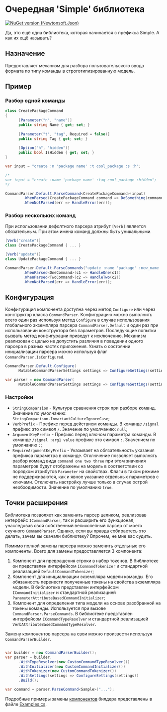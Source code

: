 # Очередная  'Simple' библиотека

[![NuGet version (Newtonsoft.Json)](https://img.shields.io/nuget/v/SimpleCommandParser.svg?style=flat-square)](https://www.nuget.org/packages/SimpleCommandParser/)

Да, это ещё одна библиотека, которая начинается с префикса Simple. А как их ещё называть?

## Назначение
Предоставляет механизм для разбора пользовательского ввода формата по типу команды в строготипизированную модель.

## Пример

### Разбор одной команды

```C#
class CreatePackageCommand
{ 
      [Parameter("n", "name")]
      public string Name { get; set; }
      
      [Parameter("t", "tag", Required = false)]
      public string Tag { get; set; }
      
      [Option("h", "hidden")]
      public bool IsHidden { get; set; }
}

var input = "create :n 'package name' :t cool_package :s :h"; 

/*
var input = "create :name 'package name' :tag cool_package :hidden";
*/

CommandParser.Default.ParseCommand<CreatePackageCommand>(input)
        .WhenParsed(CreatePackageCommand command => DoSomething(command))
        .WhenNotParsed(err => HandleError(err));
```

### Разбор нескольких команд

При использовании дефолтного парсера атрибут `[Verb]` является обязательным. При этом имена команд должны быть уникальными.

```C#
[Verb("create")]
class CreatePackageCommand { ... }

[Verb("update")]
class UpdatePackageCommand { ... }

CommandParser.Default.ParseCommands("update :name 'package' :new_name 'new package'", new [] { typeof(CreatePackageCommand), typeof(UpdatePackageCommand) })
        .WhenParsed<OneCommand>(c1 => HandleOne(c1))
        .WhenParsed<TwoCommand>(c2 => HandleTwo(c2))
        .WhenNotParsed(err => HandleError(err));
```

## Конфигурация

Конфигурация компонента доступна через метод `Configure` или через конструктор класса `CommandParser`. Конфигурацию можно выполнить всего один раз используя метод `Configure` в случае использования глобального экземпляра парсера `CommandParser.Default` и один раз при использовании конструктора без параметров. Последующие попытки вызвать метод конфигурации приведут к исключению. Механизм реализован с целью не допустить различия в поведении одного парсера в разных частях приложения. Узнать о состоянии инициализации парсера можно используя флаг ```CommandParser.IsConfigured```.

```C#
CommandParser.Default.Configure(
      MutableCommandParserSettings settings => ConfigureSettings(settings));
```
```C#
var parser = new CommandParser(
      MutableCommandParserSettings settings => ConfigureSettings(settings));
```

### Настройки

* `StringComparsion` - Культура сравнения строк при разборе команд. Значение по умолчанию: `StringComparison.InvariantCultureIgnoreCase`;
* `VerbPrefix` - Префикс перед действием команды. В команде `/signal` префикс это символ `/`. Значение по умолчанию: `null`;
* `ArgumentKeyPrefix` - Префикс перед ключом параметра команды. В команде `/signal :arg1 value` префикс это символ `:`. Значением по умолчанию `:`;
* `RequireArgumentKeyPrefix` - Указывает на обязательность указания префикса параметра в команде. Отключение позволяет выполнять разбор команд вида `command one two three` при этом значения параметров будут отображены на модель в соответствии со порядком атрибутов `Parameter` на свойствах. Флаги в таком режиме не поддерживаются, как и явное указание отдельных параметров с ключами. Отключать настройку лучше только в случае острой необходимости. Значение по умолчанию `true`.

## Точки расширения
Библиотека позволяет как заменить парсер целиком, реализовав интерфейс `ICommandParser`, так и расширить его функционал, унаследовав свой собственный великолепный парсер от моего скучного `CommandParser`. Однако, если вы правда собираетесь это делать, зачем вы скачали библиотеку? Впрочем, не мне вас судить.


Помимо полной замены парсера можно заменить отдельные его компоненты. Всего для замены предоставляется 3 компонента:
1. Компонент для превращения строки в набор токенов. В библиотеке он представлен интерфейсом `ICommandTokenizer` и стандартной реализацией `DefaultCommandTokenizer`;
2. Компонент для инициализации экземпляра модели команды. Его обязанность перенести полученные токены на свойства экземпляра модели. В библиотеке представлен интерфейсом `ICommandInitializer` и стандартной реализацией `ParameterAttributeBasedCommandInitializer`;
3. Компонент для определения типа модели на основе разобранной на токены команды. Используется при вызове `CommandParser.ParseCommands`. В библиотеке представлен интерфейсом `ICommandTypeResolver` и стандартной реализацией `VerbAttributeBasedCommandTypeResolver`.

Замену компонентов парсера на свои можно произвести используя `CommandParserBuilder`.
``` C#

var builder = new CommandParserBuilder();
var parser = builder.
      .WithTypeResolver(new CustomCommandTypeResolver())
      .WithInitializer(new CustomCommandInitializer())
      .WithTokenizer(new CustomCommandTokenizer())
      .WithSettings(settings => ConfigureSettings(settings))
      .Build();

var command = parser.ParseCommand<Sample>("...");
```
Подробные примеры замены [компонентов](https://github.com/rex-core/SimpleCommandParser/tree/master/SimpleCommandParser.Examples/ExtendParser) билдера представлены в файле [Examples.cs](https://github.com/rex-core/SimpleCommandParser/blob/master/SimpleCommandParser.Examples/Examples.cs).
